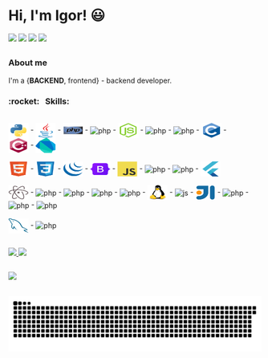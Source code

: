 <!-- <h1 align="center"><img src="https://media.giphy.com/media/hvRJCLFzcasrR4ia7z/giphy.gif" width="25px">Hi, i'm Igor</h1></img> -->
<h1> Hi, I'm Igor! 😃 </h1>
<div>
  <a href="https://www.youtube.com/channel/UCBYQVhkroBC_Jc5kog5bY7A/videos" target="_blank"><img src="https://img.shields.io/badge/YouTube-FF0000?style=for-the-badge&logo=youtube&logoColor=white" target="_blank"></a>
  <a href="https://mail.google.com/mail/u/?authuser=igor.bvn@gmail.com" target="_blank"><img src="https://img.shields.io/badge/Gmail-D14836?style=for-the-badge&logo=gmail&logoColor=white" target="_blank"></a>
  <a href="https://www.instagram.com/igor_bavand.dev/" target="_blank"><img src="https://img.shields.io/badge/Instagram-E4405F?style=for-the-badge&logo=instagram&logoColor=white" target="_blank"></a>
    <a href="https://www.linkedin.com/in/igor-g-b75875140/" target="_blank"><img src="https://img.shields.io/badge/LinkedIn-0077B5?style=for-the-badge&logo=linkedin&logoColor=white" target="_blank"></a>
</div>

##

<!--
<p>👨‍💻 Um dia a gente vai conseguir o código fonte, então mudaremos o mundo!!! 🌎</p>
<p>👨‍💻 Desenvolvimento Back-end ♥</p>
<p>🎈 Software Livre ❤</p>
-->

### About me
I'm a {**BACKEND**, frontend} - backend developer.

 <!--  <p align="center">   <img alingn="center" src="https://profile-counter.glitch.me/igorbavand/count.svg" /></p> -->

<h3> :rocket: &nbsp; Skills: </h3>
&nbsp

<div style="margin-right: 50px;">
    <img align="center" alt="py" height="30" width="40" src="https://raw.githubusercontent.com/devicons/devicon/master/icons/python/python-original.svg"> - 
    <img align="center" alt="java" height="30" width="40" src="https://raw.githubusercontent.com/devicons/devicon/master/icons/java/java-original.svg"> - 
    <img align="center" alt="php" height="30" width="40" src="https://raw.githubusercontent.com/devicons/devicon/master/icons/php/php-original.svg"> - 
    <img align="center" alt="php" height="30" width="40" src="https://cdn.jsdelivr.net/gh/devicons/devicon/icons/spring/spring-original.svg"> - 
    <img align="center" alt="js" height="30" width="40" src="https://raw.githubusercontent.com/devicons/devicon/master/icons/nodejs/nodejs-original.svg"> - 
    <img align="center" alt="php" height="30" width="40" src="https://img.icons8.com/fluency/48/000000/arduino.png"> - 
    <img align="center" alt="php" height="30" width="40" src="https://cdn.jsdelivr.net/gh/devicons/devicon/icons/laravel/laravel-plain-wordmark.svg"> - 
    <img align="center" alt="php" height="30" width="40" src="https://raw.githubusercontent.com/devicons/devicon/master/icons/c/c-original.svg"> - 
    <img align="center" alt="php" height="30" width="40" src="https://raw.githubusercontent.com/devicons/devicon/master/icons/cplusplus/cplusplus-original.svg"> - 
    <img align="center" alt="php" height="30" width="40" src="https://raw.githubusercontent.com/devicons/devicon/master/icons/dart/dart-original.svg"> 

</div>
&nbsp
<div>
 <img align="center" alt="php" height="30" width="40" src="https://raw.githubusercontent.com/devicons/devicon/master/icons/html5/html5-original.svg"> - 
 <img align="center" alt="php" height="30" width="40" src="https://raw.githubusercontent.com/devicons/devicon/master/icons/css3/css3-original.svg"> - 
 <img align="center" alt="php" height="30" width="40" src="https://raw.githubusercontent.com/devicons/devicon/master/icons/jquery/jquery-original.svg"> - 
 <img align="center" alt="php" height="30" width="40" src="https://raw.githubusercontent.com/devicons/devicon/master/icons/bootstrap/bootstrap-original.svg"> - 
 <img align="center" alt="js" height="30" width="40" src="https://raw.githubusercontent.com/devicons/devicon/master/icons/javascript/javascript-original.svg"> - 
 <img align="center" alt="php" height="30" width="40" src="https://cdn.jsdelivr.net/gh/devicons/devicon/icons/react/react-original.svg"> - 
 <img align="center" alt="php" height="30" width="40" src="https://cdn.jsdelivr.net/gh/devicons/devicon/icons/vuejs/vuejs-original-wordmark.svg"> - 
 <img align="center" alt="php" height="30" width="40" src="https://raw.githubusercontent.com/devicons/devicon/master/icons/flutter/flutter-original.svg"> 
</div>
&nbsp
<div>
 <img align="center" alt="php" height="30" width="40" src="https://raw.githubusercontent.com/devicons/devicon/master/icons/atom/atom-original.svg"> - 
 <img align="center" alt="php" height="30" width="40" src="https://img.icons8.com/color/48/000000/docker.png"> - 
 <img align="center" alt="php" height="30" width="40" src="https://cdn.jsdelivr.net/gh/devicons/devicon/icons/jupyter/jupyter-original.svg"> - 
 <img align="center" alt="php" height="30" width="40" src="https://i.ibb.co/Nn2Zqmj/github-1.png"> - 
 <img align="center" alt="php" height="30" width="40" src="https://cdn.jsdelivr.net/gh/devicons/devicon/icons/git/git-original.svg"> - 
 <img align="center" alt="js" height="30" width="40" src="https://raw.githubusercontent.com/devicons/devicon/master/icons/linux/linux-original.svg"> - 
 <img align="center" alt="js" height="30" width="40" src="https://cdn.jsdelivr.net/gh/devicons/devicon/icons/ubuntu/ubuntu-plain.svg"> - 
 <img align="center" alt="php" height="30" width="40" src="https://raw.githubusercontent.com/devicons/devicon/master/icons/intellij/intellij-original.svg"> -    
 <img align="center" alt="php" height="30" width="40" src="https://i.ibb.co/QmvC2Ln/uri.png"> - 
 <img align="center" alt="php" height="30" width="40" src="https://cdn.jsdelivr.net/gh/devicons/devicon/icons/apachekafka/apachekafka-original-wordmark.svg"> - 
 <img align="center" alt="php" height="30" width="40" src="https://cdn.jsdelivr.net/gh/devicons/devicon/icons/composer/composer-original.svg"> 
</div>
&nbsp
<div>
    <img align="center" alt="php" height="30" width="40" src="https://raw.githubusercontent.com/devicons/devicon/master/icons/mysql/mysql-original.svg"> - 
    <img align="center" alt="php" height="30" width="40" src="https://cdn.jsdelivr.net/gh/devicons/devicon/icons/postgresql/postgresql-original.svg"> 


</div>

## 

 <div>
    <a href="https://github.com/igorbavand">
    <img height="150em" src="https://github-readme-stats.vercel.app/api?username=igorbavand&show_icons=true&theme=radical"/>
    <img height="150em" src="https://github-readme-stats.vercel.app/api/top-langs/?username=igorbavand&layout=compact&theme=radical"/>
</div>
  
##
  
  <div>
  <img src="https://github-profile-summary-cards.vercel.app/api/cards/profile-details?username=igorbavand&amp;theme=radical">
</div>

##

![Snake animation](https://github.com/lucasemanuelms/lucasemanuelms/blob/output/github-contribution-grid-snake.svg)






